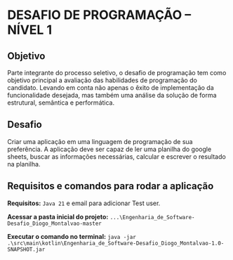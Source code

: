 # DESAFIO DE PROGRAMAÇÃO – NÍVEL 1
## Objetivo
Parte integrante do processo seletivo, o desafio de programação tem como objetivo  principal a avaliação das habilidades de programação do candidato. Levando em conta não  apenas o êxito de implementação da funcionalidade desejada, mas também uma análise da  solução de forma estrutural, semântica e performática.
## Desafio
Criar uma aplicação em uma linguagem de programação de sua preferência. A aplicação deve ser capaz de ler  uma planilha do google sheets, buscar as informações necessárias, calcular e escrever o  resultado na planilha. 
## Requisitos e comandos para rodar a aplicação
**Requisitos:** `Java 21` e email para adicionar Test user.

**Acessar a pasta inicial do projeto:** `...\Engenharia_de_Software-Desafio_Diogo_Montalvao-master`

**Executar o comando no terminal:** `java -jar .\src\main\kotlin\Engenharia_de_Software-Desafio_Diogo_Montalvao-1.0-SNAPSHOT.jar`

